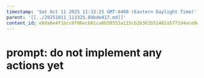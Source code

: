 ```yaml
---
timestamp: 'Sat Oct 11 2025 11:33:25 GMT-0400 (Eastern Daylight Time)'
parent: '[[../20251011_113325.84bde417.md]]'
content_id: e8da6e4f1bcc0f06ecb01ca6b50553a115cb2b362b51402a5771d4ace0d91e5f
---
```


# prompt: do not implement any actions yet
